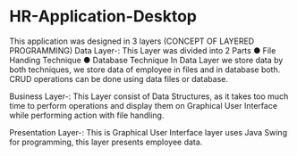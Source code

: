 # HR-Application-Desktop
This application was designed in 3 layers (CONCEPT OF LAYERED PROGRAMMING)
Data Layer-: This Layer was divided into 2 Parts ● File Handing Technique ● Database Technique 
In Data Layer we store data by both techniques, we store data of employee in files and in database both. CRUD operations can be done using data files or database. 

Business Layer-: This Layer consist of Data Structures, as it takes too much time to perform operations and display them on Graphical User Interface while performing 
action with file handling. 

Presentation Layer-: This is Graphical User Interface layer uses Java Swing for programming, this layer presents employee data.
